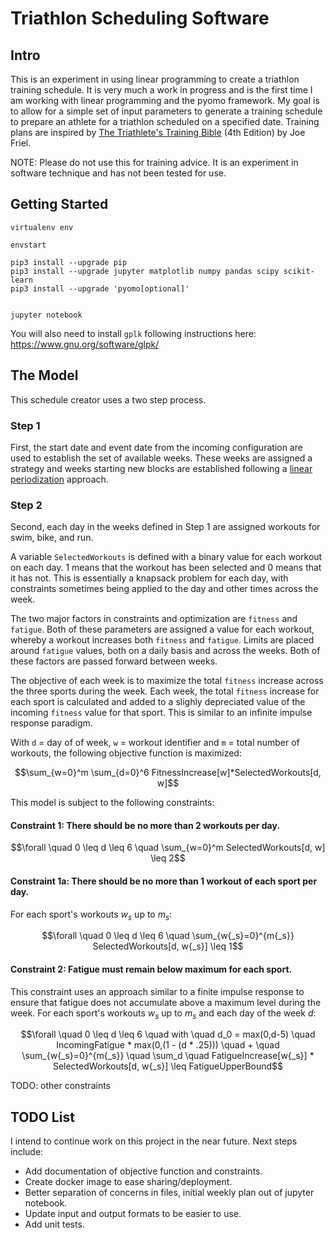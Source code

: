 # Triathlon Scheduling Software

## Intro

This is an experiment in using linear programming to create a triathlon training schedule. It is very much a work in progress and is the first time I am working with linear programming and the pyomo framework. My goal is to allow for a simple set of input parameters to generate a training schedule to prepare an athlete for a triathlon scheduled on a specified date. Training plans are inspired by [The Triathlete's Training Bible](https://www.amazon.com/Triathletes-Training-Bible-Worlds-Comprehensive/dp/1937715442) (4th Edition) by Joe Friel.

NOTE: Please do not use this for training advice. It is an experiment in software technique and has not been tested for use.

## Getting Started

```
virtualenv env

envstart

pip3 install --upgrade pip
pip3 install --upgrade jupyter matplotlib numpy pandas scipy scikit-learn
pip3 install --upgrade 'pyomo[optional]' 


jupyter notebook
```

You will also need to install `gplk` following instructions here: https://www.gnu.org/software/glpk/

## The Model

This schedule creator uses a two step process. 

### Step 1

First, the start date and event date from the incoming configuration are used to establish the set of available weeks. These weeks are assigned a strategy and weeks starting new blocks are established following a [linear periodization](https://en.wikipedia.org/wiki/Sports_periodization) approach.

### Step 2

Second, each day in the weeks defined in Step 1 are assigned workouts for swim, bike, and run.

A variable `SelectedWorkouts` is defined with a binary value for each workout on each day. 1 means that the workout has been selected and 0 means that it has not. This is essentially a knapsack problem for each day, with constraints sometimes being applied to the day and other times across the week.

The two major factors in constraints and optimization are `fitness` and `fatigue`. Both of these parameters are assigned a value for each workout, whereby a workout increases both `fitness` and `fatigue`. Limits are placed around `fatigue` values, both on a daily basis and across the weeks. Both of these factors are passed forward between weeks.

The objective of each week is to maximize the total `fitness` increase across the three sports during the week. Each week, the total `fitness` increase for each sport is calculated and added to a slighly depreciated value of the incoming `fitness` value for that sport. This is similar to an infinite impulse response paradigm.

With `d` = day of of week, `w` = workout identifier and `m` = total number of workouts, the following objective function is maximized:

$$\sum_{w=0}^m \sum_{d=0}^6 FitnessIncrease[w]*SelectedWorkouts[d, w]$$

This model is subject to the following constraints:

#### Constraint 1: There should be no more than 2 workouts per day.

$$\forall \quad 0 \leq d \leq 6 \quad \sum_{w=0}^m SelectedWorkouts[d, w] \leq 2$$

#### Constraint 1a: There should be no more than 1 workout of each sport per day. 

For each sport's workouts $w_s$ up to $m_s$:

$$\forall \quad 0 \leq d \leq 6 \quad \sum_{w{_s}=0}^{m{_s}} SelectedWorkouts[d, w{_s}] \leq 1$$

#### Constraint 2: Fatigue must remain below maximum for each sport.

This constraint uses an approach similar to a finite impulse response to ensure that fatigue does not accumulate above a maximum level during the week. For each sport's workouts $w_s$ up to $m_s$ and each day of the week $d$:

$$\forall \quad 0 \leq d \leq 6 \quad with \quad d_0 = max(0,d-5) \quad IncomingFatigue * max(0,(1 - (d * .25))) \quad + \quad  \sum_{w{_s}=0}^{m{_s}} \quad \sum_d \quad FatigueIncrease[w{_s}] * SelectedWorkouts[d, w{_s}]  \leq FatigueUpperBound$$

TODO: other constraints
 

## TODO List

I intend to continue work on this project in the near future. Next steps include:
* Add documentation of objective function and constraints.
* Create docker image to ease sharing/deployment.
* Better separation of concerns in files, initial weekly plan out of jupyter notebook.
* Update input and output formats to be easier to use.
* Add unit tests.